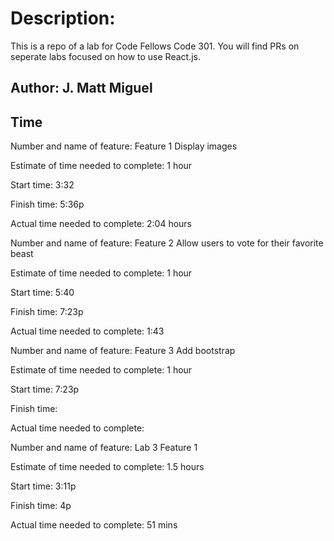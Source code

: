 # Description:
 This is a repo of a lab for Code Fellows Code 301. You will find PRs on seperate labs focused on how to use React.js. 

## Author: J. Matt Miguel

## Time 
Number and name of feature: Feature 1 Display images

Estimate of time needed to complete: 1 hour

Start time: 3:32

Finish time: 5:36p

Actual time needed to complete: 2:04 hours

Number and name of feature: Feature 2 Allow users to vote for their favorite beast

Estimate of time needed to complete: 1 hour

Start time: 5:40

Finish time: 7:23p

Actual time needed to complete: 1:43

Number and name of feature: Feature 3  Add bootstrap

Estimate of time needed to complete: 1 hour

Start time: 7:23p

Finish time: 

Actual time needed to complete:

Number and name of feature: Lab 3 Feature 1

Estimate of time needed to complete: 1.5 hours

Start time: 3:11p

Finish time: 4p

Actual time needed to complete: 51 mins


